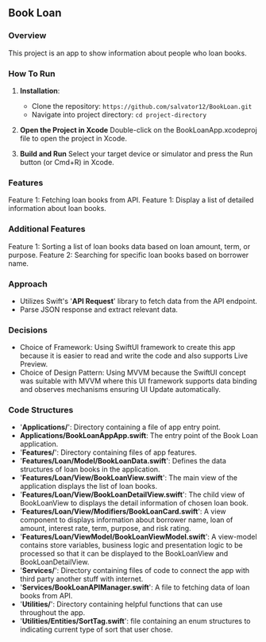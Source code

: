 ## Book Loan

### Overview
This project is an app to show information about people who loan books.

### How To Run
1. **Installation**:
   - Clone the repository:
     ```https://github.com/salvator12/BookLoan.git```
   - Navigate into project directory:
     ```cd project-directory```
     
2. **Open the Project in Xcode**
   Double-click on the BookLoanApp.xcodeproj file to open the project in Xcode.

4. **Build and Run**
   Select your target device or simulator and press the Run button (or Cmd+R) in Xcode.


### Features
Feature 1: Fetching loan books from API.
Feature 1: Display a list of detailed information about loan books.


### Additional Features
Feature 1: Sorting a list of loan books data based on loan amount, term, or purpose.
Feature 2: Searching for specific loan books based on borrower name.


### Approach
- Utilizes Swift's '**API Request**' library to fetch data from the API endpoint.
- Parse JSON response and extract relevant data.


### Decisions
- Choice of Framework: Using SwiftUI framework to create this app because it is easier to read and write the code and also supports Live Preview.
- Choice of Design Pattern: Using MVVM because the SwiftUI concept was suitable with MVVM where this UI framework supports data binding and observes mechanisms ensuring UI Update automatically.


### Code Structures
- '**Applications/**': Directory containing a file of app entry point.
- **Applications/BookLoanAppApp.swift**: The entry point of the Book Loan application.
- '**Features/**': Directory containing files of app features.
- '**Features/Loan/Model/BookLoanData.swift**': Defines the data structures of loan books in the application.
- '**Features/Loan/View/BookLoanView.swift**': The main view of the application displays the list of loan books.
- '**Features/Loan/View/BookLoanDetailView.swift**': The child view of BookLoanView to displays the detail information of chosen loan book.
- '**Features/Loan/View/Modifiers/BookLoanCard.swift**': A view component to displays information about borrower name, loan of amount, interest rate, term, purpose, and risk rating.
- '**Features/Loan/ViewModel/BookLoanViewModel.swift**': A view-model contains store variables, business logic and presentation logic to be processed so that it can be displayed to the BookLoanView and BookLoanDetailView.
- '**Services/**': Directory containing files of code to connect the app with third party another stuff with internet.
- '**Services/BookLoanAPIManager.swift**': A file to fetching data of loan books from API.
- '**Utilities/**': Directory containing helpful functions that can use throughout the app.
- '**Utilities/Entities/SortTag.swift**': file containing an enum structures to indicating current type of sort that user chose.


